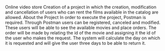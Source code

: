 Online video store Creation of a project in which the creation, modification and cancellation of users who can rent the films available in the catalog are allowed. About the Project In order to execute the project, Postman is required. Through Postman users can be registered, canceled and modified. These users will be able to see the available movies and place orders. The order will be made by relating the id of the movie and assigning it the id of the user who makes the request. The system will calculate the day on which it is requested and will give the user three days to be able to return it.
